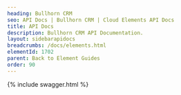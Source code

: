 ```yaml
---
heading: Bullhorn CRM
seo: API Docs | Bullhorn CRM | Cloud Elements API Docs
title: API Docs
description: Bullhorn CRM API Documentation.
layout: sidebarapidocs
breadcrumbs: /docs/elements.html
elementId: 1702
parent: Back to Element Guides
order: 90
---
```


{% include swagger.html %}
